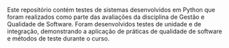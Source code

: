 Este repositório contém testes de sistemas desenvolvidos em Python que foram realizados como parte das avaliações da disciplina de Gestão e Qualidade de Software.
Foram desenvolvidos testes de unidade e de integração, demonstrando a aplicação de práticas de qualidade de software e métodos de teste durante o curso.
